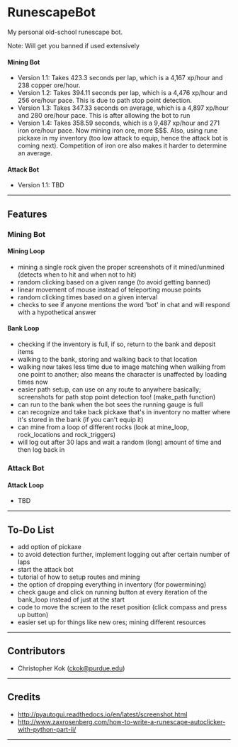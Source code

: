 # RunescapeBot

My personal old-school runescape bot.

Note: Will get you banned if used extensively 

#### Mining Bot
- Version 1.1: Takes 423.3 seconds per lap, which is a 4,167 xp/hour and 238 copper ore/hour.
- Version 1.2: Takes 394.11 seconds per lap, which is a 4,476 xp/hour and 256 ore/hour pace. This is due to path stop point detection. 
- Version 1.3: Takes 347.33 seconds on average, which is a 4,897 xp/hour and 280 ore/hour pace. This is after allowing the bot to run
- Version 1.4: Takes 358.59 seconds, which is a 9,487 xp/hour and 271 iron ore/hour pace. Now mining iron ore, more $$$. Also, using rune pickaxe in my inventory (too low attack to equip, hence the attack bot is coming next). Competition of iron ore also makes it harder to determine an average. 

#### Attack Bot
- Version 1.1: TBD

---

## Features

### Mining Bot

#### Mining Loop
- mining a single rock given the proper screenshots of it mined/unmined (detects when to hit and when not to hit)
- random clicking based on a given range (to avoid getting banned)
- linear movement of mouse instead of teleporting mouse points 
- random clicking times based on a given interval 
- checks to see if anyone mentions the word 'bot' in chat and will respond with a hypothetical answer

#### Bank Loop
- checking if the inventory is full, if so, return to the bank and deposit items
- walking to the bank, storing and walking back to that location
- walking now takes less time due to image matching when walking from one point to another; also means the character is unaffected by loading times now
- easier path setup, can use on any route to anywhere basically; screenshots for path stop point detection too! (make_path function)
- can run to the bank when the bot sees the running gauge is full
- can recognize and take back pickaxe that's in inventory no matter where it's stored in the bank (if you can't equip it)
- can mine from a loop of different rocks (look at mine_loop, rock_locations and rock_triggers)
- will log out after 30 laps and wait a random (long) amount of time and then log back in 
### Attack Bot

#### Attack Loop
- TBD

---

## To-Do List
- add option of pickaxe
- to avoid detection further, implement logging out after certain number of laps
- start the attack bot
- tutorial of how to setup routes and mining
- the option of dropping everything in inventory (for powermining)
- check gauge and click on running button at every iteration of the bank_loop instead of just at the start
- code to move the screen to the reset position (click compass and press up button)
- easier set up for things like new ores; mining different resources

---

## Contributors
- Christopher Kok (<ckok@purdue.edu>)

---

## Credits
- http://pyautogui.readthedocs.io/en/latest/screenshot.html
- <http://www.zaxrosenberg.com/how-to-write-a-runescape-autoclicker-with-python-part-ii/>

---
